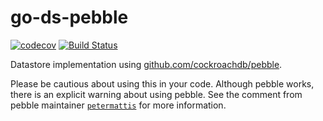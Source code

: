 # go-ds-pebble

[![codecov](https://codecov.io/gh/RTradeLtd/go-ds-pebble/branch/master/graph/badge.svg)](https://codecov.io/gh/RTradeLtd/go-ds-pebble) [![Build Status](https://travis-ci.com/RTradeLtd/go-ds-pebble.svg?branch=master)](https://travis-ci.com/RTradeLtd/go-ds-pebble)

Datastore implementation using [github.com/cockroachdb/pebble](https://github.com/cockroachdb/pebble).

Please be cautious about using this in your code. Although pebble works, there is an explicit warning about using pebble. See the comment from pebble maintainer [`petermattis`](https://github.com/petermattis/pebble/issues/168#issuecomment-507042998) for more information.
